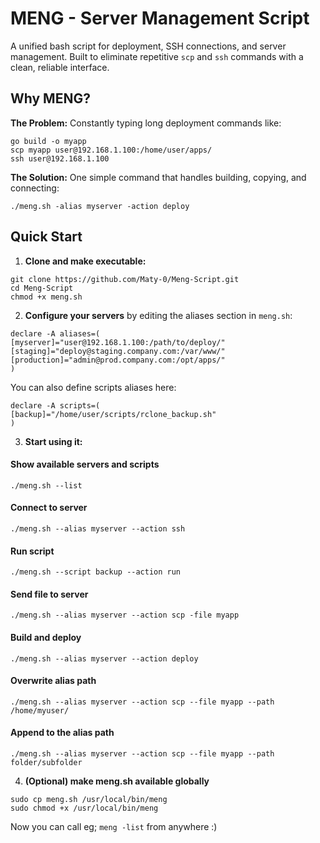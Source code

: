 # MENG - Server Management Script

A unified bash script for deployment, SSH connections, and server management. Built to eliminate repetitive `scp` and `ssh` commands with a clean, reliable interface.

## Why MENG?

**The Problem:** Constantly typing long deployment commands like:
```
go build -o myapp
scp myapp user@192.168.1.100:/home/user/apps/
ssh user@192.168.1.100
```

**The Solution:** One simple command that handles building, copying, and connecting:

```
./meng.sh -alias myserver -action deploy
```

## Quick Start

1. **Clone and make executable:**
```
git clone https://github.com/Maty-0/Meng-Script.git
cd Meng-Script
chmod +x meng.sh
```

2. **Configure your servers** by editing the aliases section in `meng.sh`:
```
declare -A aliases=(
[myserver]="user@192.168.1.100:/path/to/deploy/"
[staging]="deploy@staging.company.com:/var/www/"
[production]="admin@prod.company.com:/opt/apps/"
)
```
You can also define scripts aliases here: 
```
declare -A scripts=(
[backup]="/home/user/scripts/rclone_backup.sh"
)
```

3. **Start using it:**
#### Show available servers and scripts ####
```
./meng.sh --list 
```
#### Connect to server ####
```
./meng.sh --alias myserver --action ssh  
```
#### Run script ####
```
./meng.sh --script backup --action run  
```
#### Send file to server ####
```
./meng.sh --alias myserver --action scp -file myapp
```
#### Build and deploy #### 
```
./meng.sh --alias myserver --action deploy
```
#### Overwrite alias path ####
```
./meng.sh --alias myserver --action scp --file myapp --path /home/myuser/
```
#### Append to the alias path ####
```
./meng.sh --alias myserver --action scp --file myapp --path folder/subfolder
```

4. **(Optional) make meng.sh available globally**
```
sudo cp meng.sh /usr/local/bin/meng
sudo chmod +x /usr/local/bin/meng
```
Now you can call eg; `meng -list` from anywhere :)